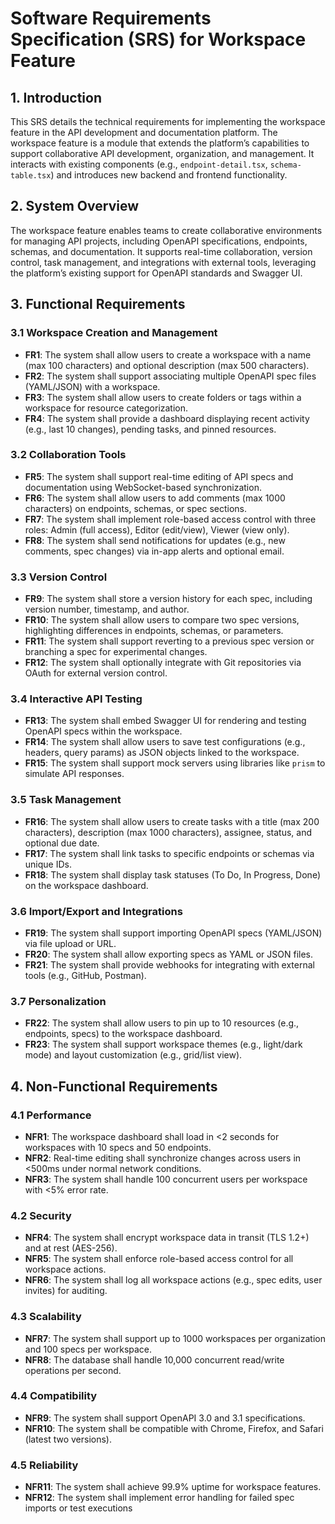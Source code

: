# Software Requirements Specification (SRS) for Workspace Feature

## 1. Introduction

This SRS details the technical requirements for implementing the workspace feature in the API development and documentation platform. The workspace feature is a module that extends the platform’s capabilities to support collaborative API development, organization, and management. It interacts with existing components (e.g., `endpoint-detail.tsx`, `schema-table.tsx`) and introduces new backend and frontend functionality.

## 2. System Overview

The workspace feature enables teams to create collaborative environments for managing API projects, including OpenAPI specifications, endpoints, schemas, and documentation. It supports real-time collaboration, version control, task management, and integrations with external tools, leveraging the platform’s existing support for OpenAPI standards and Swagger UI.

## 3. Functional Requirements

### 3.1 Workspace Creation and Management

- **FR1**: The system shall allow users to create a workspace with a name (max 100 characters) and optional description (max 500 characters).
- **FR2**: The system shall support associating multiple OpenAPI spec files (YAML/JSON) with a workspace.
- **FR3**: The system shall allow users to create folders or tags within a workspace for resource categorization.
- **FR4**: The system shall provide a dashboard displaying recent activity (e.g., last 10 changes), pending tasks, and pinned resources.

### 3.2 Collaboration Tools

- **FR5**: The system shall support real-time editing of API specs and documentation using WebSocket-based synchronization.
- **FR6**: The system shall allow users to add comments (max 1000 characters) on endpoints, schemas, or spec sections.
- **FR7**: The system shall implement role-based access control with three roles: Admin (full access), Editor (edit/view), Viewer (view only).
- **FR8**: The system shall send notifications for updates (e.g., new comments, spec changes) via in-app alerts and optional email.

### 3.3 Version Control

- **FR9**: The system shall store a version history for each spec, including version number, timestamp, and author.
- **FR10**: The system shall allow users to compare two spec versions, highlighting differences in endpoints, schemas, or parameters.
- **FR11**: The system shall support reverting to a previous spec version or branching a spec for experimental changes.
- **FR12**: The system shall optionally integrate with Git repositories via OAuth for external version control.

### 3.4 Interactive API Testing

- **FR13**: The system shall embed Swagger UI for rendering and testing OpenAPI specs within the workspace.
- **FR14**: The system shall allow users to save test configurations (e.g., headers, query params) as JSON objects linked to the workspace.
- **FR15**: The system shall support mock servers using libraries like `prism` to simulate API responses.

### 3.5 Task Management

- **FR16**: The system shall allow users to create tasks with a title (max 200 characters), description (max 1000 characters), assignee, status, and optional due date.
- **FR17**: The system shall link tasks to specific endpoints or schemas via unique IDs.
- **FR18**: The system shall display task statuses (To Do, In Progress, Done) on the workspace dashboard.

### 3.6 Import/Export and Integrations

- **FR19**: The system shall support importing OpenAPI specs (YAML/JSON) via file upload or URL.
- **FR20**: The system shall allow exporting specs as YAML or JSON files.
- **FR21**: The system shall provide webhooks for integrating with external tools (e.g., GitHub, Postman).

### 3.7 Personalization

- **FR22**: The system shall allow users to pin up to 10 resources (e.g., endpoints, specs) to the workspace dashboard.
- **FR23**: The system shall support workspace themes (e.g., light/dark mode) and layout customization (e.g., grid/list view).

## 4. Non-Functional Requirements

### 4.1 Performance

- **NFR1**: The workspace dashboard shall load in &lt;2 seconds for workspaces with 10 specs and 50 endpoints.
- **NFR2**: Real-time editing shall synchronize changes across users in &lt;500ms under normal network conditions.
- **NFR3**: The system shall handle 100 concurrent users per workspace with &lt;5% error rate.

### 4.2 Security

- **NFR4**: The system shall encrypt workspace data in transit (TLS 1.2+) and at rest (AES-256).
- **NFR5**: The system shall enforce role-based access control for all workspace actions.
- **NFR6**: The system shall log all workspace actions (e.g., spec edits, user invites) for auditing.

### 4.3 Scalability

- **NFR7**: The system shall support up to 1000 workspaces per organization and 100 specs per workspace.
- **NFR8**: The database shall handle 10,000 concurrent read/write operations per second.

### 4.4 Compatibility

- **NFR9**: The system shall support OpenAPI 3.0 and 3.1 specifications.
- **NFR10**: The system shall be compatible with Chrome, Firefox, and Safari (latest two versions).

### 4.5 Reliability

- **NFR11**: The system shall achieve 99.9% uptime for workspace features.
- **NFR12**: The system shall implement error handling for failed spec imports or test executions